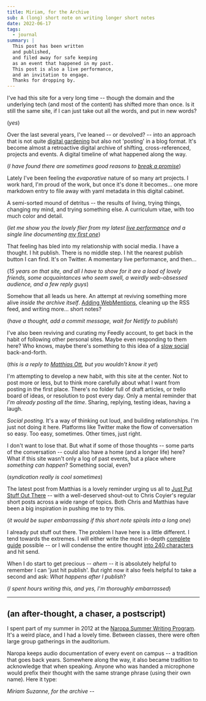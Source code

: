 ```yaml
---
title: Miriam, for the Archive
sub: A (long) short note on writing longer short notes
date: 2022-06-17
tags:
  - journal
summary: |
  This post has been written
  and published,
  and filed away for safe keeping
  as an event that happened in my past.
  This post is also a live performance,
  and an invitation to engage.
  Thanks for dropping by.
---
```


I've had this site for a very long time --
though the domain and the underlying tech
(and most of the content)
has shifted more than once.
Is it still the same site,
if I can just take out all the words,
and put in new words?

(_yes_)

Over the last several years,
I've leaned --
or devolved? --
into an approach that is not quite
[digital gardening](https://maggieappleton.com/garden-history)
but also not 'posting' in a blog format.
It's become almost
a retroactive digital archive of shifting,
cross-referenced,
projects and events.
A digital timeline
of what happened along the way.

(_I have found
there are sometimes
good reasons to
[break a promise](https://www.nngroup.com/articles/link-promise/)_)

Lately I've been
feeling the _evaporative_
nature of so many art projects.
I work hard,
I'm proud of the work,
but once it's done
it becomes...
one more markdown entry to file away
with yaml metadata
in this digital cabinet.

A semi-sorted mound of detritus --
the results of living,
trying things,
changing my mind,
and trying something else.
A curriculum vitae,
with too much color and detail.

(_let me show you the lovely flier
from my latest
[live performance](/theater/pity-fear/)
and a single line
documenting [my first one](/theater/newworld/danny-deep/lights/)_)

That feeling has bled into
my relationship with social media.
I have a thought.
I hit publish.
There is no middle step.
I hit the nearest publish button I can find.
It's on Twitter.
A momentary live performance,
and then...

(_15 years on that site,
and all I have to show for it
are a load of lovely friends,
some acquaintances who seem swell,
a weirdly web-obsessed audience,
and a few reply guys_)

Somehow that all leads us here.
An attempt at reviving
something more alive
_inside the archive itself_.
[Adding WebMentions](/2022/06/04/indiweb/),
cleaning up the RSS feed,
and writing more...
short notes?

(_have a thought,
add a commit message,
wait for Netlify to publish_)

I've also been
reviving and curating my
Feedly account,
to get back in the habit
of following other personal sites.
Maybe even responding to them here?
Who knows,
maybe there's something to this
idea of a
[slow social](https://chriscoyier.net/2022/04/29/rss-3/)
back-and-forth.

(_this is a reply to
<a href="https://matthiasott.com/notes/just-put-stuff-out-there" class="u-in-reply-to">
Matthias Ott</a>,
but you wouldn't know it yet_)

I'm attempting
to develop a new habit,
with this site at the center.
Not to post more or less,
but to think more carefully
about what I want from posting
in the first place.
There's no folder full of draft articles,
or trello board of ideas,
or resolution to post every day.
Only a mental reminder
that
_I'm already posting
all the time_.
Sharing,
replying,
testing ideas,
having a laugh.

_Social posting._
It's a way of thinking out loud,
and building relationships.
I'm just not doing it here.
Platforms like Twitter
make the flow of conversation so easy.
Too easy, sometimes.
Other times, just right.

I don't want to lose that.
But what if some of those thoughts --
some parts of the conversation --
could also have a home
(and a longer life) here?
What if this site wasn't only a log of past events,
but a place where _something can happen_?
Something social, even?

(_syndication really is cool sometimes_)

The latest post from Matthias
is a lovely reminder
urging us all to
[Just Put Stuff Out There](https://matthiasott.com/notes/just-put-stuff-out-there) --
with a well-deserved shout-out
to Chris Coyier's
regular short posts
across a wide range of topics.
Both Chris and Matthias
have been a big inspiration
in pushing me to try this.

(_it would be super embarrassing
if this short note spirals into a long one_)

I already put stuff out there.
The problem I have here is a little different.
I tend towards the extremes.
I will either write
the most in-depth
[complete guide](https://css-tricks.com/css-cascade-layers/)
possible --
or I will condense the entire thought
[into 240 characters](https://tweets.miriamsuzanne.com/1534946918509342726)
and hit send.

When I do start to get precious --
_ahem_ --
it is absolutely helpful to remember
I can 'just hit publish'.
But right now
it also feels helpful to take a second
and ask:
_What happens after I publish_?

(_I spent hours writing this,
and yes, I'm thoroughly embarrassed_)

---

## (an after-thought, a chaser, a postscript)

I spent part of my summer
in 2012 at the
[Naropa Summer Writing Program](https://www.miriamsuzanne.com/education/naropa/).
It's a weird place,
and I had a lovely time.
Between classes,
there were often large group gatherings
in the auditorium.

Naropa keeps audio documentation
of every event on campus --
a tradition that goes back years.
Somewhere along the way,
it also became tradition to acknowledge that
when speaking.
Anyone who was handed a microphone
would prefix their thought
with the same strange phrase
(using their own name).
Here it type:

_Miriam Suzanne, for the archive --_
